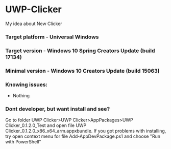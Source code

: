 # UWP-Clicker
My idea about New Clicker



### Target platform - Universal Windows

### Target version - Windows 10 Spring Creators Update (build 17134)

### Minimal version - Windows 10 Creators Update (build 15063)

### Knowing issues:
- Nothing


### Dont developer, but want install and see?
Go to folder UWP Clicker>UWP Clicker>AppPackages>UWP Clicker_0.1.2.0_Test and open file UWP Clicker_0.1.2.0_x86_x64_arm.appxbundle.
If you got problems with installing, try open context menu for file Add-AppDevPackage.ps1 and choose "Run with PowerShell"
